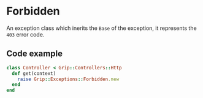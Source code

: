 # Forbidden

An exception class which inerits the `Base` of the exception, it represents the `403` error code.

## Code example
```ruby
class Controller < Grip::Controllers::Http
  def get(context)
    raise Grip::Exceptions::Forbidden.new
  end
end
```